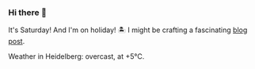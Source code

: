 ### Hi there :wave:

It's Saturday! And I'm on holiday! :desert_island: I might be crafting a fascinating [blog post](https://benjaminwuethrich.dev).

Weather in Heidelberg: overcast, at +5°C.
